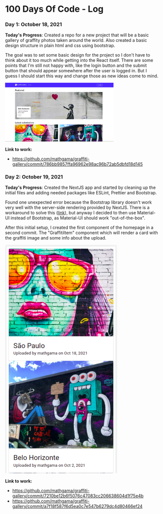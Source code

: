 # 100 Days Of Code - Log

### Day 1: October 18, 2021

**Today's Progress**: Created a repo for a new project that will be a basic gallery of graffity photos taken around the world. Also created a basic design structure in plain html and css using bootstrap.

The goal was to set some basic design for the project so I don't have to think about it too much while getting into the React itself. There are some points that I'm still not happy with, like the login button and the submit button that should appear somewhere after the user is logged in. But I guess I should start this way and change those as new ideas come to mind. 

<img src="./img/2021-10-18-template.png" width="70%">

**Link to work:** 
- <https://github.com/mathgama/graffiti-gallery/commit/786bb9857ffa96962e98ac96b72ab5dbfd18d145>


### Day 2: October 19, 2021

**Today's Progress**: Created the NextJS app and started by cleaning up the initial files and adding needed packages like ESLint, Prettier and Bootstrap.

Found one unexpected error because the Bootstrap library doesn't work very well with the server-side rendering provided by NextJS. There is a workaround to solve this ([link](https://stackoverflow.com/questions/67845378/how-can-i-use-bootstrap-5-with-next-js)), but anyway I decided to then use Material-UI instead of Bootstrap, as Material-UI should work "out-of-the-box".

After this initial setup, I created the first component of the homepage in a second commit. The "GraffitiItem" component which will render a card with the graffiti image and some info about the upload.

![graffiti-item](./img/2021-10-19-graffiti-item.png)

**Link to work:** 
- <https://github.com/mathgama/graffiti-gallery/commit/7210be12b6f5076c47083cc206638604d1f75e4b>
- <https://github.com/mathgama/graffiti-gallery/commit/a7f18f587f6d5ea0c7e547b6279dc4d80466ef24>
